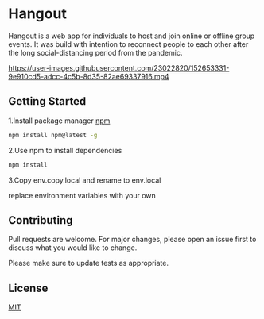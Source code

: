 # Hangout

Hangout is a web app for individuals to host and join online or offline group events. It was build with intention to reconnect people to each other after the long social-distancing period from the pandemic.

https://user-images.githubusercontent.com/23022820/152653331-9e910cd5-adcc-4c5b-8d35-82ae69337916.mp4

## Getting Started

1.Install package manager [npm](https://docs.npmjs.com/downloading-and-installing-node-js-and-npm)

```bash
npm install npm@latest -g
```

2.Use npm to install dependencies

```bash
npm install
```

3.Copy env.copy.local and rename to env.local

replace environment variables with your own

## Contributing

Pull requests are welcome. For major changes, please open an issue first to discuss what you would like to change.

Please make sure to update tests as appropriate.

## License

[MIT](https://choosealicense.com/licenses/mit/)
